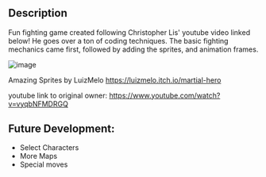 # <fighting-game>

## Description

Fun fighting game created following Christopher Lis' youtube video linked below! He goes over a ton of coding techniques. The basic fighting mechanics came first, followed by adding the sprites, and animation frames.

![image](https://user-images.githubusercontent.com/89957990/165868126-4d4ae9a4-4432-40ff-921b-dcd6c1088c25.png)
  
Amazing Sprites by LuizMelo https://luizmelo.itch.io/martial-hero

youtube link to original owner: https://www.youtube.com/watch?v=vyqbNFMDRGQ
  
## Future Development:
  - Select Characters
  - More Maps
  - Special moves
